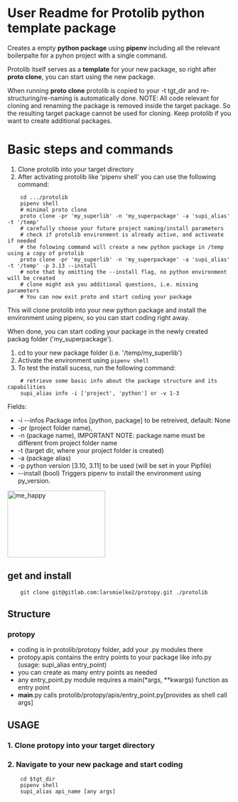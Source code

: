 # User Readme for Protolib python template package

Creates a empty **python package** using **pipenv** including all the relevant boilerpalte for a pyhon project with a single command.

Protolib itself serves as a **template** for your new package, so right after **proto clone**, you can start using the new package.

When running **proto clone** protolib is copied to your -t tgt_dir and re-structuring/re-naming is automatically done. 
NOTE: All code relevant for cloning and renaming the package is removed inside the target package. So the resulting target package cannot be used for cloning. Keep protolib if you want to create additional packages.

# Basic steps and commands
1. Clone protolib into your target directory
2. After activating protolib like 'pipenv shell' you can use the following command:
```shell
    cd .../protolib
    pipenv shell
    # minimal proto clone
    proto clone -pr 'my_superlib' -n 'my_superpackage' -a 'supi_alias' -t '/temp'
    # carefully choose your future project naming/install parameters
    # check if protolib environment is already active, and activeate if needed
    # the folowing command will create a new python package in /temp using a copy of protolib
    proto clone -pr 'my_superlib' -n 'my_superpackage' -a 'supi_alias' -t '/temp' -p 3.13 --install
    # note that by omitting the --install flag, no python environment will be created
    # clone might ask you additional questions, i.e. missing parameters
    # You can now exit proto and start coding your package
```
This will clone protolib into your new python package and install the environment using pipenv, so you can start coding right away.

When done, you can start coding your package in the newly created packag folder ('my_superpackage').
1. cd to your new package folder (i.e. '/temp/my_superlib')
2. Activate the environment using `pipenv shell`
3. To test the install sucess, run the following command:
```shell
    # retrieve some basic info about the package structure and its capabilities
    supi_alias info -i ['project', 'python'] or -v 1-3
```
Fields: 
- -i --infos Package infos [python, package] to be retreived, default: None
- -pr (project folder name),
- -n (package name), IMPORTANT NOTE: package name must be different from project folder name
- -t (target dir, where your project folder is created)
- -a (package alias) 
- -p python version [3.10, 3.11] to be used (will be set in your Pipfile)
- --install (bool) Triggers pipenv to install the environment using py_version.

<img src="https://drive.google.com/uc?id=1C8LBRduuHTgN8tWDqna_eH5lvqhTUQR4" alt="me_happy" class="plain" height="150px" width="220px">

## get and install
```shell
    git clone git@gitlab.com:larsmielke2/protopy.git ./protolib
```
## Structure
### protopy
- coding is in protolib/protopy folder, add your .py modules there
- protopy.apis contains the entry points to your package like info.py (usage: supi_alias entry_point)
- you can create as many entry points as needed 
- any entry_point.py module requires a main(*args, **kwargs) function as entry point
- __main__.py calls protolib/protopy/apis/entry_point.py[provides as shell call args]


## USAGE
### 1. Clone protopy into your target directory

### 2. Navigate to your new package and start coding
```shell 
    cd $tgt_dir
    pipenv shell
    supi_alias api_name [any args]
